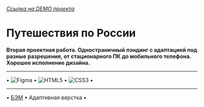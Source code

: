 *[Ссылка на DEMO проекта](https://cactys.github.io/russian-travel/)*
# Путешествия по России
**Вторая проектная работа. Одностраничный лэндинг с адаптацией под разные разрешения, от стационарного ПК до мобильного телефона. Хорошее исполнение дизайна.**

___
• ![Figma](https://img.shields.io/badge/figma-%23F24E1E.svg?style=for-the-badge&logo=figma&logoColor=white) • ![HTML5](https://img.shields.io/badge/html5-%23E34F26.svg?style=for-the-badge&logo=html5&logoColor=white) • ![CSS3](https://img.shields.io/badge/css3-%231572B6.svg?style=for-the-badge&logo=css3&logoColor=white) •

____
• <a href="https://ru.bem.info/" target="_blank">БЭМ</a> • Адаптивная верстка •
